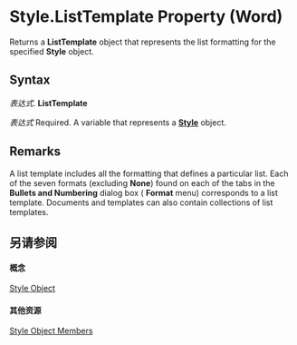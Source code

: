 
# Style.ListTemplate Property (Word)

Returns a  **ListTemplate** object that represents the list formatting for the specified **Style** object.


## Syntax

 _表达式_. **ListTemplate**

 _表达式_ Required. A variable that represents a **[Style](473f8f41-2cba-769e-c0da-441d9d85b009.md)** object.


## Remarks

A list template includes all the formatting that defines a particular list. Each of the seven formats (excluding  **None**) found on each of the tabs in the  **Bullets and Numbering** dialog box ( **Format** menu) corresponds to a list template. Documents and templates can also contain collections of list templates.


## 另请参阅


#### 概念


[Style Object](473f8f41-2cba-769e-c0da-441d9d85b009.md)
#### 其他资源


[Style Object Members](http://msdn.microsoft.com/library/37c68e72-c745-bc9c-1547-0cf177cbdef4%28Office.15%29.aspx)